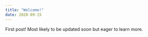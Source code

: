 ```yaml
---
title: "Welcome!"
date: 2020-09-15
---
```


First post!  Most likely to be updated soon but eager to learn more.
